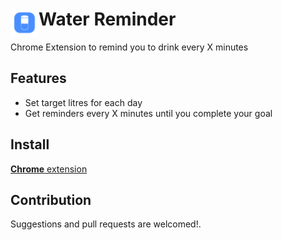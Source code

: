 # <img src="public/icons/icon_48.png" width="45" align="left"> Water Reminder

Chrome Extension to remind you to drink every X minutes

## Features

- Set target litres for each day
- Get reminders every X minutes until you complete your goal

## Install

[**Chrome** extension]() <!-- TODO: Add chrome extension link inside parenthesis -->

## Contribution

Suggestions and pull requests are welcomed!.

